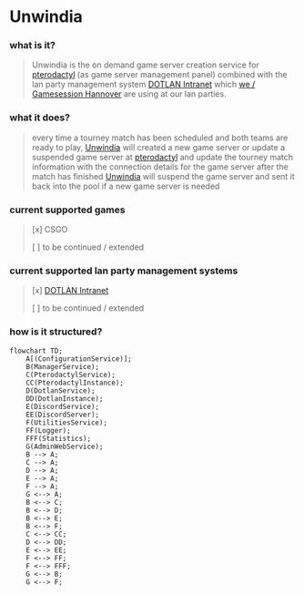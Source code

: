 # Unwindia

### what is it?
> Unwindia is the on demand game server creation service for [pterodactyl](https://pterodactyl.io/) (as game server management panel) combined with the lan party management system [DOTLAN Intranet](http://intranet.dotlan.net/news/) which [we / Gamesession Hannover](https://xxl.gsh-lan.com/news/) are using at our lan parties.

### what it does?
> every time a tourney match has been scheduled and both teams are ready to play, [Unwindia](https://github.com/GSH-LAN/Unwindia) will created a new game server or update a suspended game server at [pterodactyl](https://pterodactyl.io/) and update the tourney match information with the connection details for the game server
> after the match has finished [Unwindia](https://github.com/GSH-LAN/Unwindia) will suspend the game server and sent it back into the pool if a new game server is needed

### current supported games
> [x] CSGO
>
> [ ] to be continued / extended

### current supported lan party management systems
> [x] [DOTLAN Intranet](http://intranet.dotlan.net/news/)
>
> [ ] to be continued / extended

### how is it structured?
```mermaid
flowchart TD;
    A[(ConfigurationService)];
    B(ManagerService);
    C(PterodactylService);
    CC(PterodactylInstance);
    D(DotlanService);
    DD(DotlanInstance);
    E(DiscordService);
    EE(DiscordServer);
    F(UtilitiesService);
    FF(Logger);
    FFF(Statistics);
    G(AdminWebService);
    B --> A;
    C --> A;
    D --> A;
    E --> A;
    F --> A;
    G <--> A;
    B <--> C;
    B <--> D;
    B <--> E;
    B <--> F;
    C <--> CC;
    D <--> DD;
    E <--> EE;
    F <--> FF;
    F <--> FFF;
    G <--> B;
    G <--> F;
```